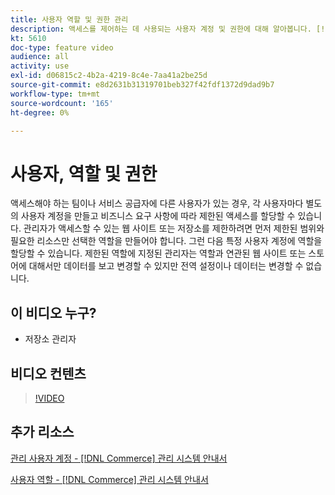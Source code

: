 ```yaml
---
title: 사용자 역할 및 권한 관리
description: 액세스를 제어하는 데 사용되는 사용자 계정 및 권한에 대해 알아봅니다. [!DNL Commerce] 웹 사이트를 통해 데이터를 관리하고 관리자에게 저장합니다.
kt: 5610
doc-type: feature video
audience: all
activity: use
exl-id: d06815c2-4b2a-4219-8c4e-7aa41a2be25d
source-git-commit: e8d2631b31319701beb327f42fdf1372d9dad9b7
workflow-type: tm+mt
source-wordcount: '165'
ht-degree: 0%

---
```


# 사용자, 역할 및 권한

액세스해야 하는 팀이나 서비스 공급자에 다른 사용자가 있는 경우, 각 사용자마다 별도의 사용자 계정을 만들고 비즈니스 요구 사항에 따라 제한된 액세스를 할당할 수 있습니다. 관리자가 액세스할 수 있는 웹 사이트 또는 저장소를 제한하려면 먼저 제한된 범위와 필요한 리소스만 선택한 역할을 만들어야 합니다. 그런 다음 특정 사용자 계정에 역할을 할당할 수 있습니다. 제한된 역할에 지정된 관리자는 역할과 연관된 웹 사이트 또는 스토어에 대해서만 데이터를 보고 변경할 수 있지만 전역 설정이나 데이터는 변경할 수 없습니다.

## 이 비디오 누구?

- 저장소 관리자

## 비디오 컨텐츠

>[!VIDEO](https://video.tv.adobe.com/v/343654?quality=12&learn=on)

## 추가 리소스

[관리 사용자 계정 - [!DNL Commerce] 관리 시스템 안내서](https://experienceleague.adobe.com/docs/commerce-admin/systems/user-accounts/permissions-users-all.html)

[사용자 역할 - [!DNL Commerce] 관리 시스템 안내서](https://experienceleague.adobe.com/docs/commerce-admin/systems/user-accounts/permissions-user-roles.html)
